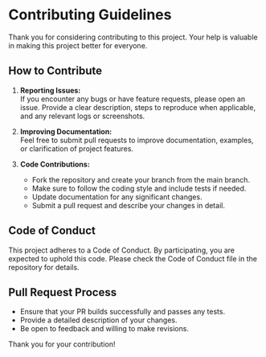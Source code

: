 # Contributing Guidelines

Thank you for considering contributing to this project. Your help is valuable in making this project better for everyone.

## How to Contribute

1. **Reporting Issues:**  
    If you encounter any bugs or have feature requests, please open an issue. Provide a clear description, steps to reproduce when applicable, and any relevant logs or screenshots.

2. **Improving Documentation:**  
    Feel free to submit pull requests to improve documentation, examples, or clarification of project features.

3. **Code Contributions:**  
    - Fork the repository and create your branch from the main branch.
    - Make sure to follow the coding style and include tests if needed.
    - Update documentation for any significant changes.
    - Submit a pull request and describe your changes in detail.

## Code of Conduct

This project adheres to a Code of Conduct. By participating, you are expected to uphold this code. Please check the Code of Conduct file in the repository for details.

## Pull Request Process

- Ensure that your PR builds successfully and passes any tests.
- Provide a detailed description of your changes.
- Be open to feedback and willing to make revisions.

Thank you for your contribution!

